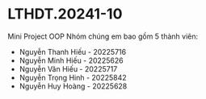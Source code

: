 # LTHDT.20241-10
Mini Project OOP
Nhóm chúng em bao gồm 5 thành viên:
- Nguyễn Thanh Hiếu - 20225716
- Nguyễn Minh Hiếu - 20225626
- Nguyễn Văn Hiếu - 20225717
- Nguyễn Trọng Hinh - 20225842
- Nguyễn Huy Hoàng - 20225628
